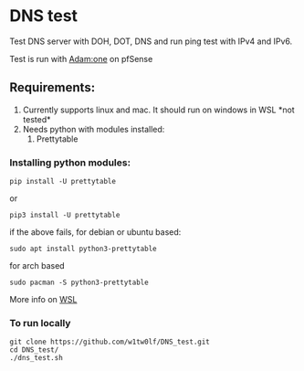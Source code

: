 # DNS test

Test DNS server with DOH, DOT, DNS and run ping test with IPv4 and IPv6.

Test is run with [Adam:one](https://adamnet.works/) on pfSense

## Requirements:
<ol>
 <li>Currently supports linux and mac. It should run on windows in WSL *not tested*
<li> Needs python with modules installed:
   <ol>
     <li>Prettytable</li>
   </ol>
</ol>


### Installing python modules:
```
pip install -U prettytable
```
or
```
pip3 install -U prettytable
```
if the above fails,
for debian or ubuntu based:
```
sudo apt install python3-prettytable
```
for arch based
```
sudo pacman -S python3-prettytable
```
More info on [WSL](https://learn.microsoft.com/en-us/windows/wsl/install)

### To run locally
```
git clone https://github.com/w1tw0lf/DNS_test.git
cd DNS_test/
./dns_test.sh
```